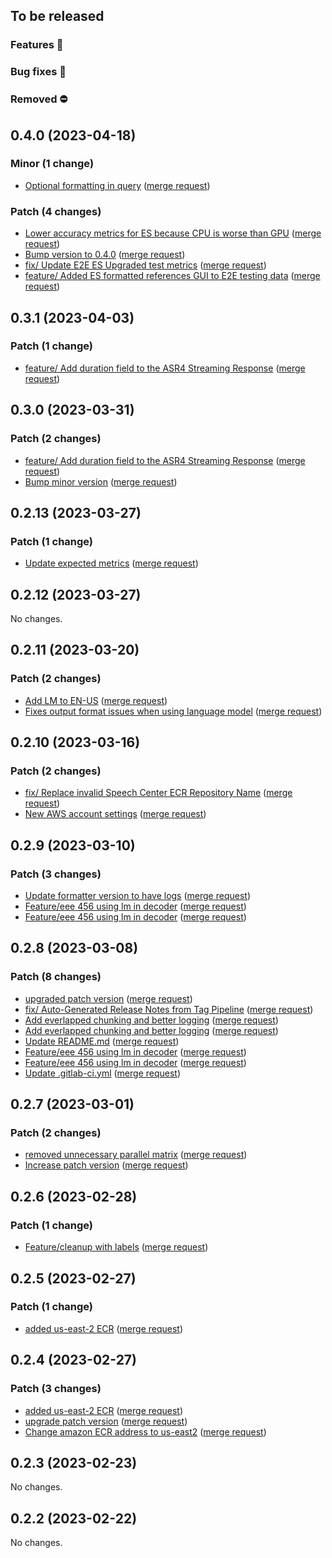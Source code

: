## To be released

### Features :tada:

### Bug fixes :bug:

### Removed :no_entry:

## 0.4.0 (2023-04-18)

### Minor (1 change)

- [Optional formatting in query](csr/asr4@75f4f1794c06ad36de6b3774479e02d4aa7f2600) ([merge request](csr/asr4!228))

### Patch (4 changes)

- [Lower accuracy metrics for ES because CPU is worse than GPU](csr/asr4@7545fcaca60e8e89cfb4210984f5e3f56cac8a58) ([merge request](csr/asr4!231))
- [Bump version to 0.4.0](csr/asr4@fc44a2b6baab856cbc0f2010adad9e93c2bb7557) ([merge request](csr/asr4!230))
- [fix/ Update E2E ES Upgraded test metrics](csr/asr4@28b802cf86e86b1de065714723ef728d4000955c) ([merge request](csr/asr4!227))
- [feature/ Added ES formatted references GUI to E2E testing data](csr/asr4@5e7485176cece2d9063b84ab4c81328d341d0f11) ([merge request](csr/asr4!226))

## 0.3.1 (2023-04-03)

### Patch (1 change)

- [feature/ Add duration field to the ASR4 Streaming Response](csr/asr4@59b6b04b7629fa066adad939c31070e329e4d03f) ([merge request](csr/asr4!222))

## 0.3.0 (2023-03-31)

### Patch (2 changes)

- [feature/ Add duration field to the ASR4 Streaming Response](csr/asr4@59b6b04b7629fa066adad939c31070e329e4d03f) ([merge request](csr/asr4!222))
- [Bump minor version](csr/asr4@ae4b6d22d957a0a3e98754b46225bab6c597048f) ([merge request](csr/asr4!223))

## 0.2.13 (2023-03-27)

### Patch (1 change)

- [Update expected metrics](csr/asr4@6949d0ac461b2e30f145abaab9fbcff62ebce08a) ([merge request](csr/asr4!221))

## 0.2.12 (2023-03-27)

No changes.

## 0.2.11 (2023-03-20)

### Patch (2 changes)

- [Add LM to EN-US](csr/asr4@de8bb1d3db15459b0eb6839a8a3dcb52966d5d66) ([merge request](csr/asr4!218))
- [Fixes output format issues when using language model](csr/asr4@9f603454ec4fb67744e86b3571183492c891b72f) ([merge request](csr/asr4!217))

## 0.2.10 (2023-03-16)

### Patch (2 changes)

- [fix/ Replace invalid Speech Center ECR Repository Name](csr/asr4@505e0ab906e916752e95cab50d96f3ddf3bb3e4b) ([merge request](csr/asr4!216))
- [New AWS account settings](csr/asr4@292b8448640801abbde6c4dffdce0bf4200a28f0) ([merge request](csr/asr4!214))

## 0.2.9 (2023-03-10)

### Patch (3 changes)

- [Update formatter version to have logs](csr/asr4@3ed1582c978f923943a68151c4dffb70b822fba5) ([merge request](csr/asr4!213))
- [Feature/eee 456 using lm in decoder](csr/asr4@79bd3e2915706740160421f4c6c4a8483a1eb0ed) ([merge request](csr/asr4!203))
- [Feature/eee 456 using lm in decoder](csr/asr4@7f48ade3d98fc26fc5747471882545a6fdf064ac) ([merge request](csr/asr4!203))

## 0.2.8 (2023-03-08)

### Patch (8 changes)

- [upgraded patch version](csr/asr4@6d3f65f5cef10c793ffe6a3079c4cd18d6d912cf) ([merge request](csr/asr4!208))
- [fix/ Auto-Generated Release Notes from Tag Pipeline](csr/asr4@b0f74dbbd10c59e98a27091d9169de3a85f76f4a) ([merge request](csr/asr4!206))
- [Add everlapped chunking and better logging](csr/asr4@6c2dd9b3f8e718ccd8e866217863c091cdac1282) ([merge request](csr/asr4!205))
- [Add everlapped chunking and better logging](csr/asr4@7cb3205bfd85b73dbbfaffee47fd2d3d4226b26c) ([merge request](csr/asr4!205))
- [Update README.md](csr/asr4@298f32a33815c86206c4d92c9e8af57a94d19ef7) ([merge request](csr/asr4!206))
- [Feature/eee 456 using lm in decoder](csr/asr4@79bd3e2915706740160421f4c6c4a8483a1eb0ed) ([merge request](csr/asr4!203))
- [Feature/eee 456 using lm in decoder](csr/asr4@7f48ade3d98fc26fc5747471882545a6fdf064ac) ([merge request](csr/asr4!203))
- [Update .gitlab-ci.yml](csr/asr4@c7b13d890832c84b3ec2be205c5822c322f045f4) ([merge request](csr/asr4!206))

## 0.2.7 (2023-03-01)

### Patch (2 changes)

- [removed unnecessary parallel matrix](csr/asr4@0cd660e4805073c3754f4fb196b804c9d465e9ee) ([merge request](csr/asr4!201))
- [Increase patch version](csr/asr4@353010c934631b7dbeee16be44628bd4cf0e1f40) ([merge request](csr/asr4!202))

## 0.2.6 (2023-02-28)

### Patch (1 change)

- [Feature/cleanup with labels](csr/asr4@36b9eab4d81bec7a35c53bf2a7404a36a1f8332e) ([merge request](csr/asr4!199))

## 0.2.5 (2023-02-27)

### Patch (1 change)

- [added us-east-2 ECR](csr/asr4@069d649d63a1a69d721f152edc45669040acb0f5) ([merge request](csr/asr4!196))

## 0.2.4 (2023-02-27)

### Patch (3 changes)

- [added us-east-2 ECR](csr/asr4@069d649d63a1a69d721f152edc45669040acb0f5) ([merge request](csr/asr4!196))
- [upgrade patch version](csr/asr4@b5a99104ecb8e4eb34870b82461ac75be6456d45) ([merge request](csr/asr4!194))
- [Change amazon ECR address to us-east2](csr/asr4@5fd0f6381a20e3472edbf6a9b8ab3aa9246c7fd8) ([merge request](csr/asr4!193))

## 0.2.3 (2023-02-23)

No changes.

## 0.2.2 (2023-02-22)

No changes.

